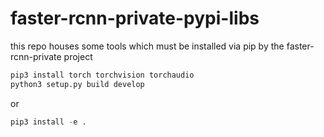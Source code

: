 # faster-rcnn-private-pypi-libs

this repo houses some tools which must be installed via pip by the faster-rcnn-private project

```python
pip3 install torch torchvision torchaudio  
python3 setup.py build develop
```

or

```python
pip3 install -e .
```